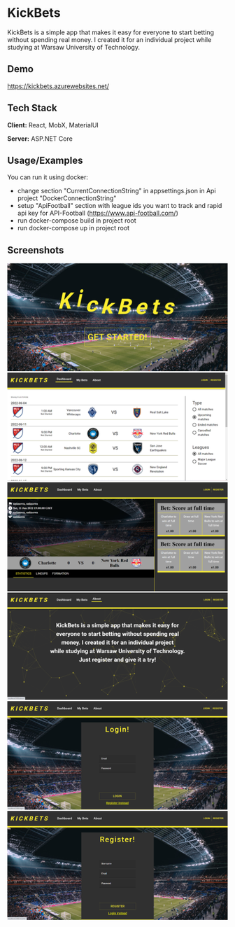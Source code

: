 
# KickBets

KickBets is a simple app that makes it easy for
everyone to start betting without spending real
money. I created it for an individual project
while studying at Warsaw University of Technology.


## Demo

https://kickbets.azurewebsites.net/


## Tech Stack

**Client:** React, MobX, MaterialUI

**Server:** ASP.NET Core


## Usage/Examples

You can run it using docker:
 - change section "CurrentConnectionString" in appsettings.json in Api project "DockerConnectionString"
 - setup "ApiFootball" section with league ids you want to track and rapid api key for API-Football (https://www.api-football.com/)
 - run docker-compose build in project root
 - run docker-compose up in project root
## Screenshots

![Homepage](homepage.png)
![Dashboard](dashboard.PNG)
![DetailsPage](detailsPage.png)
![AboutPage](aboutPage.png)
![LoginPage](loginPage.png)
![RegisterPage](registerPage.png)

